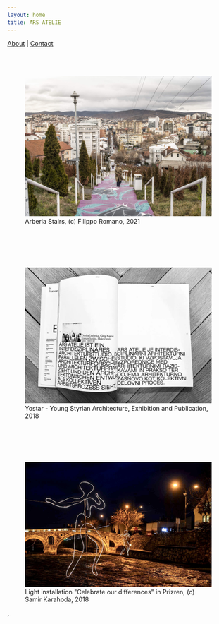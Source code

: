 ```yaml
---
layout: home
title: ARS ATELIE
---
```


[About](about) | [Contact](contact)
<br>
<br>
<br>
<br>
<figure>
  <img src="images/arberia-stairs-2021.jpg" alt="Arberia Stairs">
  <figcaption>Arberia Stairs, (c) Filippo Romano, 2021</figcaption>
</figure>
<br>
<br>
<br>
<br>
<figure>
  <img src="images/02_Yostar.JPG" alt="Yostar - Young Styrian Architecture, Exhibition and Publication, 2018">
  <figcaption>Yostar - Young Styrian Architecture, Exhibition and Publication, 2018</figcaption>
</figure>
<br>
<br>
<br>
<br>
<figure>
  <img src="images/04_Dekorimi.JPG" alt="Light installation 'Celebrate our differences', 2018">
  <figcaption>Light installation "Celebrate our differences" in Prizren, (c) Samir Karahoda, 2018 </figcaption>
</figure>,
